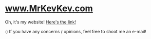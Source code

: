# www.MrKevKev.com
Oh, it's my website! [Here's the link!](http://www-personal.umich.edu/~mrkevin/)

:) If you have any concerns / opinions, feel free to shoot me an e-mail!
